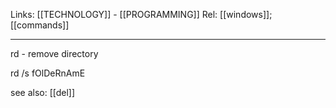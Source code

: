 Links: [[TECHNOLOGY]] - [[PROGRAMMING]]
Rel: [[windows]]; [[commands]]

--- 
rd - remove directory

rd /s fOlDeRnAmE

see also: [[del]]